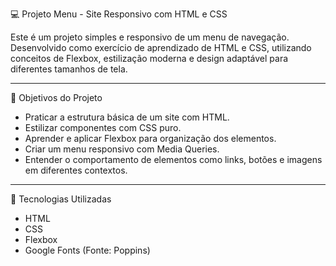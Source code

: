💻 Projeto Menu - Site Responsivo com HTML e CSS

Este é um projeto simples e responsivo de um menu de navegação.
Desenvolvido como exercício de aprendizado de HTML e CSS, utilizando conceitos de Flexbox, estilização moderna e design adaptável para diferentes tamanhos de tela.

---

🧠 Objetivos do Projeto

- Praticar a estrutura básica de um site com HTML.
- Estilizar componentes com CSS puro.
- Aprender e aplicar Flexbox para organização dos elementos.
- Criar um menu responsivo com Media Queries.
- Entender o comportamento de elementos como links, botões e imagens em diferentes contextos.

---

🔧 Tecnologias Utilizadas

- HTML
- CSS
- Flexbox
- Google Fonts (Fonte: Poppins)
